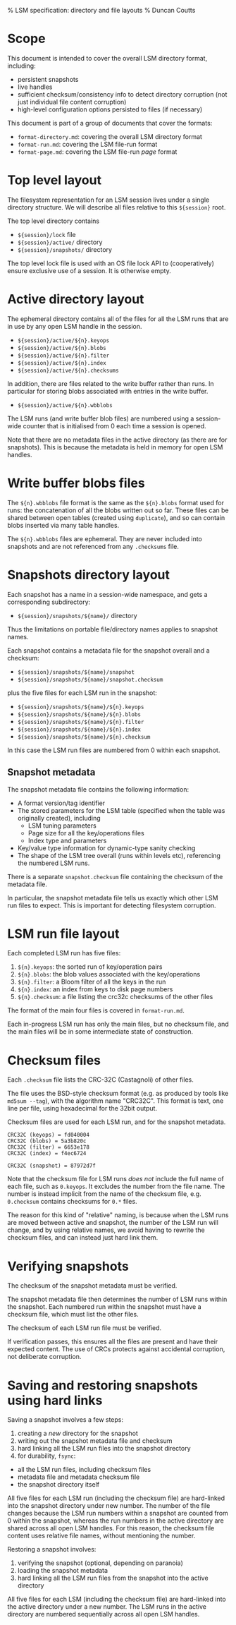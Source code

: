 % LSM specification: directory and file layouts
% Duncan Coutts

# Scope

This document is intended to cover the overall LSM directory format, including:

 * persistent snapshots
 * live handles
 * sufficient checksum/consistency info to detect directory corruption
   (not just individual file content corruption)
 * high-level configuration options persisted to files (if necessary)

This document is part of a group of documents that cover the formats:
 * `format-directory.md`: covering the overall LSM directory format
 * `format-run.md`: covering the LSM file-run format
 * `format-page.md`: covering the LSM file-run _page_ format


# Top level layout

The filesystem representation for an LSM session lives under a single directory
structure. We will describe all files relative to this `${session}` root.

The top level directory contains

 * `${session}/lock` file
 * `${session}/active/` directory
 * `${session}/snapshots/` directory

The top level lock file is used with an OS file lock API to (cooperatively)
ensure exclusive use of a session. It is otherwise empty.

# Active directory layout

The ephemeral directory contains all of the files for all the LSM runs that are
in use by any open LSM handle in the session.

 * `${session}/active/${n}.keyops`
 * `${session}/active/${n}.blobs`
 * `${session}/active/${n}.filter`
 * `${session}/active/${n}.index`
 * `${session}/active/${n}.checksums`

In addition, there are files related to the write buffer rather than runs. In
particular for storing blobs associated with entries in the write buffer.

 * `${session}/active/${n}.wbblobs`

The LSM runs (and write buffer blob files) are numbered using a session-wide
counter that is initialised from 0 each time a session is opened.

Note that there are no metadata files in the active directory (as there are for
snapshots). This is because the metadata is held in memory for open LSM handles.

# Write buffer blobs files

The `${n}.wbblobs` file format is the same as the `${n}.blobs` format used for
runs: the concatenation of all the blobs written out so far. These files can be
shared between open tables (created using `duplicate`), and so can contain
blobs inserted via many table handles.

The `${n}.wbblobs` files are ephemeral. They are never included into snapshots
and are not referenced from any `.checksums` file.

# Snapshots directory layout

Each snapshot has a name in a session-wide namespace, and gets a corresponding
subdirectory:

 * `${session}/snapshots/${name}/` directory

Thus the limitations on portable file/directory names applies to snapshot names.

Each snapshot contains a metadata file for the snapshot overall and a checksum:

 * `${session}/snapshots/${name}/snapshot`
 * `${session}/snapshots/${name}/snapshot.checksum`

plus the five files for each LSM run in the snapshot:

 * `${session}/snapshots/${name}/${n}.keyops`
 * `${session}/snapshots/${name}/${n}.blobs`
 * `${session}/snapshots/${name}/${n}.filter`
 * `${session}/snapshots/${name}/${n}.index`
 * `${session}/snapshots/${name}/${n}.checksum`

In this case the LSM run files are numbered from 0 within each snapshot.

## Snapshot metadata

The snapshot metadata file contains the following information:
 * A format version/tag identifier
 * The stored parameters for the LSM table (specified when the table was
   originally created), including
   - LSM tuning parameters
   - Page size for all the key/operations files
   - Index type and parameters
 * Key/value type information for dynamic-type sanity checking
 * The shape of the LSM tree overall (runs within levels etc), referencing
   the numbered LSM runs.

There is a separate `snapshot.checksum` file containing the checksum of the
metadata file.

In particular, the snapshot metadata file tells us exactly which other LSM run
files to expect. This is important for detecting filesystem corruption.

# LSM run file layout

Each completed LSM run has five files:

 1. `${n}.keyops`: the sorted run of key/operation pairs
 2. `${n}.blobs`:  the blob values associated with the key/operations
 3. `${n}.filter`: a Bloom filter of all the keys in the run
 4. `${n}.index`:  an index from keys to disk page numbers
 5. `${n}.checksum`: a file listing the crc32c checksums of the other files

The format of the main four files is covered in `format-run.md`.

Each in-progress LSM run has only the main files, but no checksum file, and the
main files will be in some intermediate state of construction.

# Checksum files

Each `.checksum` file lists the CRC-32C (Castagnoli) of other files.

The file uses the BSD-style checksum format (e.g. as produced by tools like
`md5sum --tag`), with the algorithm name "CRC32C". This format is text,
one line per file, using hexadecimal for the 32bit output.

Checksum files are used for each LSM run, and for the snapshot metadata.
```
CRC32C (keyops) = fd040004
CRC32C (blobs) = 5a3b820c
CRC32C (filter) = 6653e178
CRC32C (index) = f4ec6724
```
```
CRC32C (snapshot) = 87972d7f
```
Note that the checksum file for LSM runs _does not_ include the full name of
each file, such as `0.keyops`. It excludes the number from the file name. The
number is instead implicit from the name of the checksum file, e.g.
`0.checksum` contains checksums for `0.*` files.

The reason for this kind of "relative" naming, is because when the LSM runs
are moved between active and snapshot, the number of the LSM run will change,
and by using relative names, we avoid having to rewrite the checksum files,
and can instead just hard link them.

# Verifying snapshots

The checksum of the snapshot metadata must be verified.

The snapshot metadata file then determines the number of LSM runs within the
snapshot. Each numbered run within the snapshot must have a checksum file,
which must list the other files.

The checksum of each LSM run file must be verified.

If verification passes, this ensures all the files are present and have their
expected content. The use of CRCs protects against accidental corruption, not
deliberate corruption.

# Saving and restoring snapshots using hard links

Saving a snapshot involves a few steps:

 1. creating a _new_ directory for the snapshot
 2. writing out the snapshot metadata file and checksum
 3. hard linking all the LSM run files into the snapshot directory
 4. for durability, `fsync`:
   - all the LSM run files, including checksum files
   - metadata file and metadata checksum file
   - the snapshot directory itself

All five files for each LSM run (including the checksum file) are hard-linked
into the snapshot directory under new number. The number of the file changes
because the LSM run numbers within a snapshot are counted from 0 within the
snapshot, whereas the run numbers in the active directory are shared across all
open LSM handles. For this reason, the checksum file content uses relative
file names, without mentioning the number.

Restoring a snapshot involves:

 1. verifying the snapshot (optional, depending on paranoia)
 2. loading the snapshot metadata
 3. hard linking all the LSM run files from the snapshot into the active
    directory

All five files for each LSM (including the checksum file) are hard-linked into
the active directory under a new number. The LSM runs in the active directory
are numbered sequentially across all open LSM handles.
